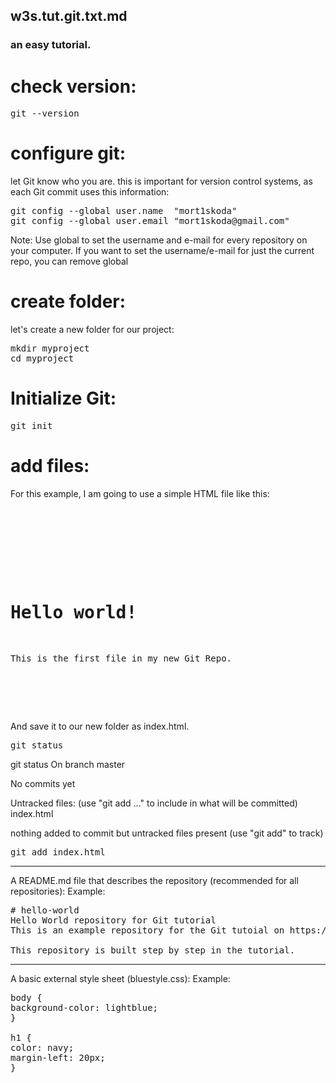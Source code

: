 ## w3s.tut.git.txt.md
### an easy tutorial.


check version:
==============
<pre>
git --version
</pre>


configure git:
==============
let Git know who you are.
this is important for version control systems,
as each Git commit uses this information:

<pre>
git config --global user.name  "mort1skoda"
git config --global user.email "mort1skoda@gmail.com"
</pre>

Note: Use global to set the username and e-mail for every repository on your computer.
If you want to set the username/e-mail for just the current repo, you can remove global


create folder:
==========
let's create a new folder for our project:
<pre>
mkdir myproject
cd myproject
</pre>

Initialize Git:
=
<pre>
git init
</pre>

add files:
=
For this example, I am going to use a simple HTML file like this:
<pre>
<!DOCTYPE html>
<html>
<head>
<title>Hello World!</title>
</head>
<body>

<h1>Hello world!</h1>
<p>This is the first file in my new Git Repo.</p>

</body>
</html>
</pre>

And save it to our new folder as index.html.

<pre>
git status
</pre>

git status
On branch master

No commits yet

Untracked files:
  (use "git add ..." to include in what will be committed)
    index.html

nothing added to commit but untracked files present (use "git add" to track)

<pre>
git add index.html
</pre>


---

A README.md file that describes the repository (recommended for all repositories):
Example:
<pre>
# hello-world
Hello World repository for Git tutorial
This is an example repository for the Git tutoial on https://www.w3schools.com

This repository is built step by step in the tutorial.
</pre>

---

A basic external style sheet (bluestyle.css):
Example:
<pre>
body {
background-color: lightblue;
}

h1 {
color: navy;
margin-left: 20px;
}
</pre>



